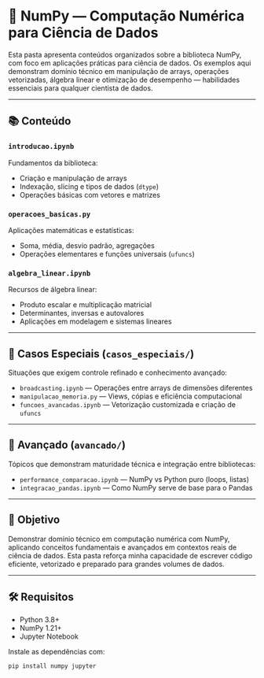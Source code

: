 # 🔢 NumPy — Computação Numérica para Ciência de Dados

Esta pasta apresenta conteúdos organizados sobre a biblioteca NumPy, com foco em aplicações práticas para ciência de dados. Os exemplos aqui demonstram domínio técnico em manipulação de arrays, operações vetorizadas, álgebra linear e otimização de desempenho — habilidades essenciais para qualquer cientista de dados.

---

## 📚 Conteúdo

### `introducao.ipynb`
Fundamentos da biblioteca:

- Criação e manipulação de arrays  
- Indexação, slicing e tipos de dados (`dtype`)  
- Operações básicas com vetores e matrizes  

### `operacoes_basicas.py`
Aplicações matemáticas e estatísticas:

- Soma, média, desvio padrão, agregações  
- Operações elementares e funções universais (`ufuncs`)  

### `algebra_linear.ipynb`
Recursos de álgebra linear:

- Produto escalar e multiplicação matricial  
- Determinantes, inversas e autovalores  
- Aplicações em modelagem e sistemas lineares  

---

## 🧩 Casos Especiais (`casos_especiais/`)

Situações que exigem controle refinado e conhecimento avançado:

- `broadcasting.ipynb` — Operações entre arrays de dimensões diferentes  
- `manipulacao_memoria.py` — Views, cópias e eficiência computacional  
- `funcoes_avancadas.ipynb` — Vetorização customizada e criação de `ufuncs`  

---

## 🚀 Avançado (`avancado/`)

Tópicos que demonstram maturidade técnica e integração entre bibliotecas:

- `performance_comparacao.ipynb` — NumPy vs Python puro (loops, listas)  
- `integracao_pandas.ipynb` — Como NumPy serve de base para o Pandas  

---

## 🎯 Objetivo

Demonstrar domínio técnico em computação numérica com NumPy, aplicando conceitos fundamentais e avançados em contextos reais de ciência de dados. Esta pasta reforça minha capacidade de escrever código eficiente, vetorizado e preparado para grandes volumes de dados.

---

## 🛠️ Requisitos

- Python 3.8+  
- NumPy 1.21+  
- Jupyter Notebook

Instale as dependências com:

```bash
pip install numpy jupyter
